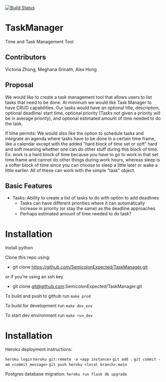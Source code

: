 [![Build Status](https://travis-ci.com/SemicolonExpected/TaskManager.svg?branch=master)](https://travis-ci.com/SemicolonExpected/TaskManager)

# TaskManager
Time and Task Management Tool

## Contributors

Victoria Zhong, Meghana Srinath, Alex Hong

## Proposal
We would like to create a task management tool that allows users to list tasks that need to be done.
At minimum we would like Task Manager to have CRUD capabilities. 
Our tasks would have an optional title, description, optional deadline/ start time, optional priority (Tasks not given a priority will be in average priority), and optional estimated amount of time needed to do the task.

If time permits:
We would also like the option to schedule tasks and integrate an agenda where tasks have to be done in a certain time frame, like a calendar except with the added "hard block of time set or soft" hard and soft meaning whether one can do other stuff during this block of time. Ex: work is a hard block of time because you have to go to work in that set time frame and cannot do other things during work hours, whereas sleep is a softer block of time since you can choose to sleep a little later or wake a little earlier.
All of these can work with the simple "task" object.


## Basic Features
- Tasks: Ability to create a list of tasks to do with option to add deadlines 
  - Tasks can have different priorities where it can automatically increase in priority (or stay the same) as the deadline approaches
  - Perhaps estimated amount of time needed to do task?
  
<!---
- Schedule: Ability to block out times where one is unavailible to do tasks, like a calendar except with the added "hard block of time set or soft" hard and soft meaning whether one can do other stuff during this block of time. Ex: work is a hard block of time because you have to go to work in that set time frame and cannot do other things during work hours, whereas sleep is a softer block of time since you can choose to sleep a little later or wake a little earlier. Can be implemented using priority??? So maybe these can also be tasks.
- Potentially as deadlines approach, can be reminded about deadline task, as well as warned when you may not have time to do the task due to preexiting schedule. Ex. You have a task to do essay in the next week with estimated time needed of 6 hrs, but you only have 5 hrs of unblocked time, it warns you. 
- Potentially gamify accomplishing tasks????
-->

# Installation 
Install python

Clone this repo using:

- git clone https://github.com/SemicolonExpected/TaskManager.git

or if you're using an ssh key

- git clone git@github.com:SemicolonExpected/TaskManager.git


To build and push to github run `make prod`

To build for development run `make dev_env`

To start dev environment run `make run_dev`

<!--
    mkdir source
    cd source
-->
<!--bundle these into requirements later-->
 
<!-- automatic-doodle is a good repo name -->
<!--from flask import Flask
from flask-restx Resource, Api

app = Flask(__name__)
api = API(-->

# Installation 
Heroku deployment instructions:

`heroku login`
`heroku git:remote -a <app instance>`
`git add .`
`git commit -am <commit message>`
`git push heroku <local branch>:main`

Postgres database migration:
`heroku run flask db upgrade`
